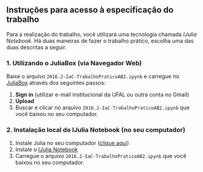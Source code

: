 ## Instruções para acesso à especificação do trabalho

Para a realização do trabalho, você utilizará uma tecnologia chamada _IJulia Notebook_. Há duas maneiras de fazer o trabalho prático, escolha uma das duas descritas a seguir.

### 1. Utilizando o JuliaBox (via Navegador Web)

Baixe o arquivo `2016.2-IaC-TrabalhoPraticoAB2.ipynb` e carregue no [JuliaBox](https://juliabox.com) através dos seguintes passos:

1. **Sign in** (utilizar e-mail institucional da UFAL ou outra conta no Gmail)
2. **Upload**
3. Buscar e clicar no arquivo `2016.2-IaC-TrabalhoPraticoAB2.ipynb` que você baixou no seu computador.

### 2. Instalação local do IJulia Notebook (no seu computador)

1. Instale Julia no seu computador ([clique aqui](http://julialang.org/downloads/))
2. Instale o [IJulia Notebook](https://github.com/JuliaLang/IJulia.jl) 
3. Carregue o arquivo `2016.2-IaC-TrabalhoPraticoAB2.ipynb` que você baixou no seu computador.